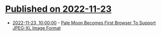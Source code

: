 # [Published on 2022-11-23](index.md)

* [2022-11-23, 10:00:00](https://tech.slashdot.org/story/22/11/23/0239234/pale-moon-becomes-first-browser-to-support-jpeg-xl-image-format?utm_source=rss1.0mainlinkanon&utm_medium=feed) - [Pale Moon Becomes First Browser To Support JPEG-XL Image Format](https://tech.slashdot.org/story/22/11/23/0239234/pale-moon-becomes-first-browser-to-support-jpeg-xl-image-format?utm_source=rss1.0mainlinkanon&utm_medium=feed)
